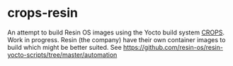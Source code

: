 # crops-resin

An attempt to build Resin OS images using the Yocto build system [CROPS](https://hub.docker.com/r/crops/yocto/).
Work in progress. Resin (the company) have their own container images to build which might be better suited. See
https://github.com/resin-os/resin-yocto-scripts/tree/master/automation

